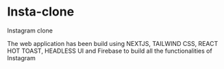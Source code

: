 # Insta-clone
Instagram clone 

The web application has been build using NEXTJS, TAILWIND CSS, REACT HOT TOAST, HEADLESS UI and Firebase to build all the functionalities of Instagram
